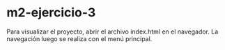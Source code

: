 # m2-ejercicio-3

Para visualizar el proyecto, abrir el archivo index.html en el navegador. La navegación luego se realiza con el menú principal.